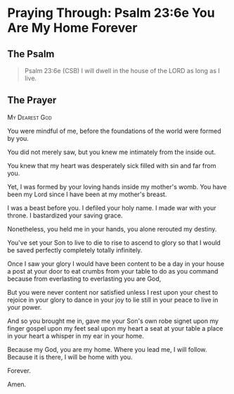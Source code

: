 # Praying Through: Psalm 23:6e You Are My Home Forever

## The Psalm

>Psalm 23:6e (CSB) I will dwell in the house of the LORD as long as I live.

## The Prayer

<div style="font-variant: small-caps;">My Dearest God</div>


You were mindful of me,
  before the foundations of the world
  were formed by you.

You did not merely saw,
  but you knew me intimately
  from the inside out.

You knew that my heart
  was desperately sick
  filled with sin
  and far from you.

Yet, I was formed by your loving hands
  inside my mother's womb.
  You have been my Lord
  since I have been at my mother's breast.

I was a beast before you.
  I defiled your holy name.
  I made war with your throne.
  I bastardized your saving grace.

Nonetheless, you held me in your hands,
  you alone rerouted my destiny.

You've set your Son
  to live
  to die
  to rise
  to ascend to glory
  so that I would be saved
  perfectly
  completely
  totally
  infinitely.

Once I saw your glory
  I would have been content
  to be a day in your house
  a post at your door
  to eat crumbs from your table
  to do as you command 
  because from everlasting
  to everlasting
  you are God,

But you were never content nor satisfied
  unless I rest upon your chest
  to rejoice in your glory
  to dance in your joy
  to lie still in your peace
  to live in your power.

And so you brought me in,
  gave me your Son's own robe
  signet upon my finger
  gospel upon my feet
  seal upon my heart
  a seat at your table
  a place in your heart
  a whisper in my ear
  in your home.

Because my God,
  you are my home.
  Where you lead me,
  I will follow.
  Because it is there,
  I will be home with you.

Forever.

Amen.

